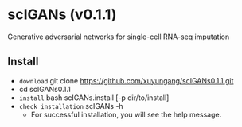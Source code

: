 # scIGANs (v0.1.1)
Generative adversarial networks for single-cell RNA-seq imputation
## Install

- `download` git clone https://github.com/xuyungang/scIGANs0.1.1.git
- cd scIGANs0.1.1
- `install` bash scIGANs.install [-p dir/to/install]
- `check installation` scIGANs -h
  - For successful installation, you will see the help message.
